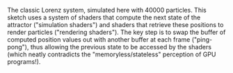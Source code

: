 The classic Lorenz system, simulated here with 40000 particles. This sketch uses a system of shaders that compute the next state of the attractor ("simulation shaders") and shaders that
retrieve these positions to render particles ("rendering shaders"). The key step is to swap the buffer of computed position values out with another buffer at each frame ("ping-pong"),
thus allowing the previous state to be accessed by the shaders (which neatly contradicts the "memoryless/stateless" perception of GPU programs!). 
